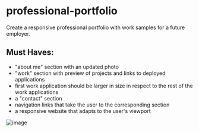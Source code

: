 # professional-portfolio
Create a responsive professional portfolio with work samples for a future employer. 

## Must Haves:
- "about me" section with an updated photo
- "work" section with preview of projects and links to deployed applications
- first work application should be larger in size in respect to the rest of the work applications
- a "contact" section 
- navigation links that take the user to the corresponding section
- a responsive website that adapts to the user's viewport

![image](https://user-images.githubusercontent.com/100331647/161879506-dae1585d-b6e9-486f-8cf8-383091ad0064.png)
